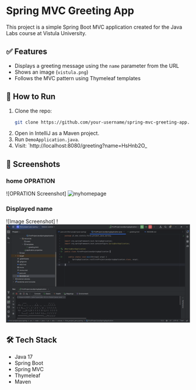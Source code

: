 # Spring MVC Greeting App

This project is a simple Spring Boot MVC application created for the Java Labs course at Vistula University.

## ✅ Features
- Displays a greeting message using the `name` parameter from the URL
- Shows an image (`vistula.png`)
- Follows the MVC pattern using Thymeleaf templates

## 🚀 How to Run
1. Clone the repo:
   ```bash
   git clone https://github.com/your-username/spring-mvc-greeting-app.git
   ```
2. Open in IntelliJ as a Maven project.
3. Run `DemoApplication.java`.
4. Visit: `http://localhost:8080/greeting?name=HsHnb2O_

## 📸 Screenshots
### home OPRATION
![OPRATION Screenshot]  ![myhomepage](https://github.com/user-attachments/assets/8c3c8825-794d-4436-b61a-b22bf2ee3ba5)



###  Displayed name
![Image Screenshot] ! ![name.png](name.png)

## 🛠 Tech Stack
- Java 17
- Spring Boot
- Spring MVC
- Thymeleaf
- Maven
